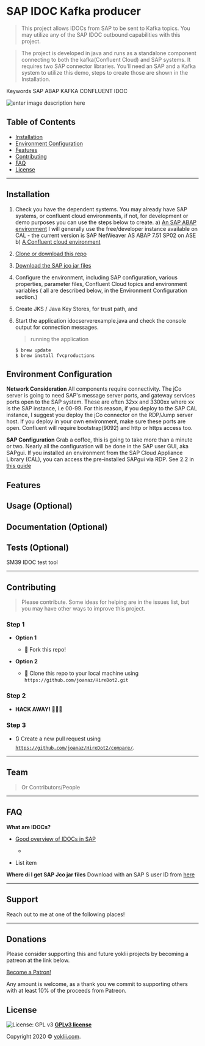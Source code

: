 ﻿# SAP IDOC Kafka producer

> This project allows IDOCs from SAP to be sent to Kafka topics. You may utilize any of the SAP IDOC outbound capabilities with this project.

> The project is developed in java and runs as a standalone component connecting to both the kafka(Confluent Cloud) and SAP systems. It requires two SAP connector libraries. You'll need an SAP and a Kafka system to utilize this demo, steps to create those are shown in the Installation.

Keywords SAP ABAP KAFKA CONFLUENT IDOC

![enter image description here](https://static.swimlanes.io/fae1c4571c2a033b69148d99f6b21b1c.png)

## Table of Contents 


- [Installation](#installation)
- [Environment Configuration ](#config)
- [Features](#features)
- [Contributing](#contributing)
- [FAQ](#faq)
- [License](#license)


---


## Installation

 

 1. Check you have the dependent systems. You may already have SAP systems, or confluent cloud environments, if not, for development or demo purposes you can use the steps below to create.
    	        a)  [An SAP ABAP  environment](https://developers.sap.com/tutorials/aoh-setup-cal-instance.html) 
I will generally use the free/developer instance available on CAL - the current version is SAP NetWeaver AS ABAP 7.51 SP02 on ASE
            	b) [A Confluent cloud environment](https://confluent.cloud) 
            	
    
 2. [Clone or download this repo](https://github.com/yoklii-public/SAPConfluentIDOC.git)
 3. [Download the SAP jco jar files](https://support.sap.com/en/product/connectors/jco.html)

 4. Configure the environment, including SAP configuration, various properties, parameter files, Confluent Cloud topics and environment variables ( all are described below, in the Environment Configuration section.)
 5. Create JKS / Java Key Stores, for trust path, and
 
 7.  Start the application idocserverexample.java and check the console output for connection messages.

		> running the application

		```shell
		$ brew update
		$ brew install fvcproductions
## Environment Configuration

**Network Consideration**
All components require connectivity. The jCo server is going to need SAP's message server ports, and gateway services ports open to the SAP system. These are often 32xx and 3300xx where xx is the SAP instance, i.e 00-99. For this reason, if you deploy to the SAP CAL instance, I suggest you deploy the jCo connector on the RDP/Jump server host. If you deploy in your own environment, make sure these ports are open.  Confluent will require bootstrap(9092) and http or https access too. 

**SAP Configuration**
Grab a coffee, this is going to take more than a minute or two.  Nearly all the configuration will be done in the SAP user GUI, aka SAPgui.  If you installed an environment from the SAP Cloud Appliance Library (CAL), you can access the pre-installed SAPgui via RDP. See 2.2 in [this guide](https://caldocs.hana.ondemand.com/caldocs/help/Getting_Started_NWasABAP751_SP02_ASE.pdf)





## Features
## Usage (Optional)
## Documentation (Optional)
## Tests (Optional)

SM39 IDOC test tool

---

## Contributing

> Please contribute. Some ideas for helping are in the issues list, but you may have other ways to improve this project.

### Step 1

- **Option 1**
    - 🍴 Fork this repo!

- **Option 2**
    - 👯 Clone this repo to your local machine using `https://github.com/joanaz/HireDot2.git`

### Step 2

- **HACK AWAY!** 🔨🔨🔨

### Step 3

- 🔃 Create a new pull request using <a href="https://github.com/joanaz/HireDot2/compare/" target="_blank">`https://github.com/joanaz/HireDot2/compare/`</a>.

---

## Team

> Or Contributors/People

---

## FAQ

**What are IDOCs?**
- [Good overview of IDOCs in SAP](https://blogs.sap.com/2012/12/31/idoc-basics-for-functional-consultants/)

    - 
 - List item

**Where di I get SAP Jco jar files**
Download with an SAP S user ID from [here](https://support.sap.com/en/product/connectors/jco.html)

---

## Support

Reach out to me at one of the following places!



---

## Donations 

Please consider supporting this and future yoklii projects by becoming a patreon at the link below.

<a href="https://www.patreon.com/bePatron?u=4167417" data-patreon-widget-type="become-patron-button">Become a Patron!</a><script async src="https://c6.patreon.com/becomePatronButton.bundle.js"></script>

Any amount is welcome, as a thank you we commit to supporting others with at least 10% of the proceeds from Patreon.


## License

![License: GPL v3](https://img.shields.io/badge/License-GPLv3-blue.svg)
**[GPLv3 license]( https://www.gnu.org/licenses/gpl-3.0)**

Copyright 2020 © <a href="https://yoklii.com" target="_blank">yoklii.com</a>.

